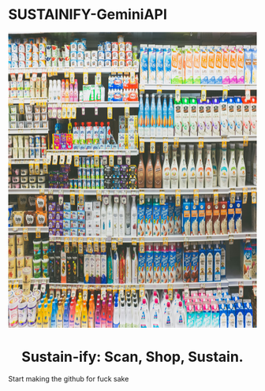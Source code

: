 # SUSTAINIFY-GeminiAPI
<div align="center">
  <img src="images/kenny-eliason-SvhXD3kPSTY-unsplash.jpg" alt="Logo" width="1500" height="600">
  <h1 align="center">Sustain-ify: Scan, Shop, Sustain.</h1>
</div>

Start making the github for fuck sake
